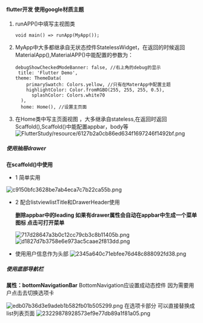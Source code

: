 #### flutter开发 使用google材质主题

1.  runAPP()中填写主视图类
    ```
    void main() => runApp(MyApp());
    ```
2. MyApp中大多都继承自无状态控件StatelessWidget，在返回的时候返回MaterialApp(),MaterialAPP()中能配置的参数为：
    ```
    debugShowCheckedModeBanner: false, //右上角的debug的显示
     title: 'Flutter Demo',
    theme: ThemeData(
        primarySwatch: Colors.yellow, //只有在MaterApp中配置主题
        highlightColor: Color.fromRGBO(255, 255, 255, 0.5),
          splashColor: Colors.white70
      ),
      home: Home(), //设置主页面
    ```
3. 在Home类中写主页面视图 ，大多继承自stateless,在返回时返回Scaffold(),Scaffold()中能配置appbar，body等
![FlutterStudy/resource/6127b2a0cb86ed634f1697246f1492bf.png](evernotecid://854EBC5B-93A9-4D65-A794-DB813A97668F/appyinxiangcom/22667938/ENResource/p4)


##### 使用抽屉drawer
   **在scaffold()中使用**

*    1 简单实用

![c9150bfc3628be7ab4eca7c7b22ca55b.png](evernotecid://854EBC5B-93A9-4D65-A794-DB813A97668F/appyinxiangcom/22667938/ENResource/p5)

*   2  配合listviewlistTitle和DrawerHeader使用

     **删除appbar中的leading 如果有drawer属性会自动在appbar中生成一个菜单图标 点击可打开菜单**

     ![717d28647a3b0c12cc79cb3c8b11405b.png](evernotecid://854EBC5B-93A9-4D65-A794-DB813A97668F/appyinxiangcom/22667938/ENResource/p6)
     ![d1827d7b3758e6e973ac5caae2f813dd.png](evernotecid://854EBC5B-93A9-4D65-A794-DB813A97668F/appyinxiangcom/22667938/ENResource/p7)

* 使用用户信息作为头部
![2345a640c71ebfee76d48c888092fd38.png](evernotecid://854EBC5B-93A9-4D65-A794-DB813A97668F/appyinxiangcom/22667938/ENResource/p8)

##### 使用底部导航栏
   **属性：bottomNavigationBar**
   BottomNavigation应设置成动态控件 因为需要用户点击去切换选项卡

   ![edb07b36d3e9adeb1b582fb01b505299.png](evernotecid://854EBC5B-93A9-4D65-A794-DB813A97668F/appyinxiangcom/22667938/ENResource/p9)
   在选项卡部分 可以直接替换成list列表页面
   ![23229878928573ef9e77db89a1f81a05.png](evernotecid://854EBC5B-93A9-4D65-A794-DB813A97668F/appyinxiangcom/22667938/ENResource/p10)







